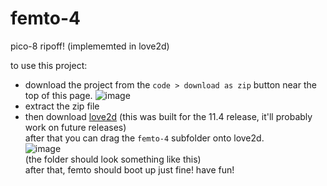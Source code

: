 # femto-4
 pico-8 ripoff! (implememted in love2d)

to use this project:<br>
- download the project from the `code > download as zip` button near the top of this page.
  ![image](https://user-images.githubusercontent.com/77809761/164882362-a7a51618-a009-403d-9af2-5da9e5e52905.png)<br>
- extract the zip file
- then download [love2d](https://love2d.org/) (this was built for the 11.4 release, it'll probably work on future releases)<br>
  after that you can drag the `femto-4` subfolder onto love2d.<br>
  ![image](https://user-images.githubusercontent.com/77809761/164882477-8ff99d42-ab72-428a-a0bf-e7d8b49afd6f.png)<br>
  (the folder should look something like this)<br>
  after that, femto should boot up just fine! have fun!
